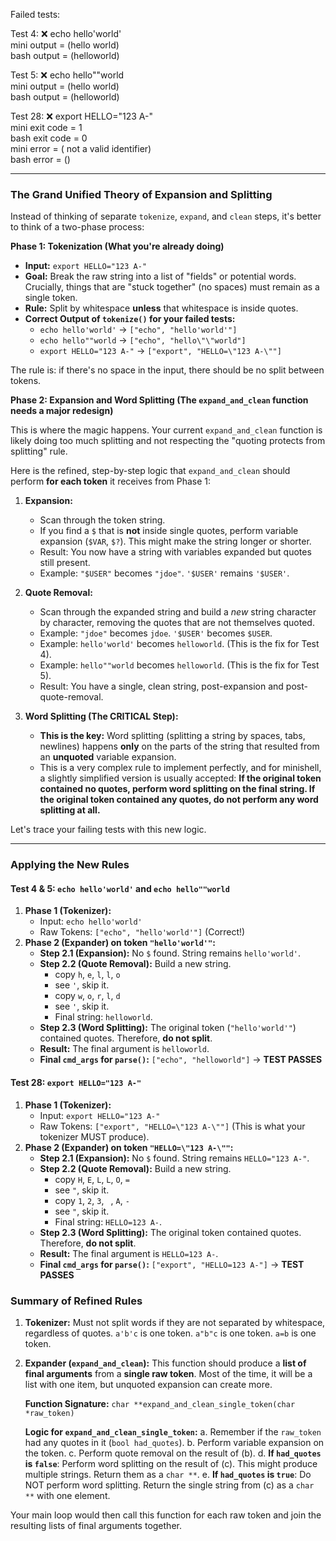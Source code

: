 Failed tests:

Test   4: ❌ echo hello'world'\
mini output = (hello world)\
bash output = (helloworld)

Test   5: ❌ echo hello""world\
mini output = (hello world)\
bash output = (helloworld)

Test  28: ❌ export HELLO="123 A-"\
mini exit code = 1\
bash exit code = 0\
mini error = ( not a valid identifier)\
bash error = ()


---

### The Grand Unified Theory of Expansion and Splitting

Instead of thinking of separate `tokenize`, `expand`, and `clean` steps, it's better to think of a two-phase process:

**Phase 1: Tokenization (What you're already doing)**
*   **Input:** `export HELLO="123 A-"`
*   **Goal:** Break the raw string into a list of "fields" or potential words. Crucially, things that are "stuck together" (no spaces) must remain as a single token.
*   **Rule:** Split by whitespace **unless** that whitespace is inside quotes.
*   **Correct Output of `tokenize()` for your failed tests:**
    *   `echo hello'world'` -> `["echo", "hello'world'"]`
    *   `echo hello""world` -> `["echo", "hello\"\"world"]`
    *   `export HELLO="123 A-"` -> `["export", "HELLO=\"123 A-\""]`

The rule is: if there's no space in the input, there should be no split between tokens.

**Phase 2: Expansion and Word Splitting (The `expand_and_clean` function needs a major redesign)**

This is where the magic happens. Your current `expand_and_clean` function is likely doing too much splitting and not respecting the "quoting protects from splitting" rule.

Here is the refined, step-by-step logic that `expand_and_clean` should perform **for each token** it receives from Phase 1:

1.  **Expansion:**
    *   Scan through the token string.
    *   If you find a `$` that is **not** inside single quotes, perform variable expansion (`$VAR`, `$?`). This might make the string longer or shorter.
    *   Result: You now have a string with variables expanded but quotes still present.
    *   Example: `"$USER"` becomes `"jdoe"`. `'$USER'` remains `'$USER'`.

2.  **Quote Removal:**
    *   Scan through the expanded string and build a *new* string character by character, removing the quotes that are not themselves quoted.
    *   Example: `"jdoe"` becomes `jdoe`. `'$USER'` becomes `$USER`.
    *   Example: `hello'world'` becomes `helloworld`. (This is the fix for Test 4).
    *   Example: `hello""world` becomes `helloworld`. (This is the fix for Test 5).
    *   Result: You have a single, clean string, post-expansion and post-quote-removal.

3.  **Word Splitting (The CRITICAL Step):**
    *   **This is the key:** Word splitting (splitting a string by spaces, tabs, newlines) happens **only** on the parts of the string that resulted from an **unquoted** variable expansion.
    *   This is a very complex rule to implement perfectly, and for minishell, a slightly simplified version is usually accepted: **If the original token contained no quotes, perform word splitting on the final string. If the original token contained any quotes, do not perform any word splitting at all.**

Let's trace your failing tests with this new logic.

---

### Applying the New Rules

#### Test 4 & 5: `echo hello'world'` and `echo hello""world`

1.  **Phase 1 (Tokenizer):**
    *   Input: `echo hello'world'`
    *   Raw Tokens: `["echo", "hello'world'"]` (Correct!)
2.  **Phase 2 (Expander) on token `"hello'world'"`:**
    *   **Step 2.1 (Expansion):** No `$` found. String remains `hello'world'`.
    *   **Step 2.2 (Quote Removal):** Build a new string.
        *   copy `h`, `e`, `l`, `l`, `o`
        *   see `'`, skip it.
        *   copy `w`, `o`, `r`, `l`, `d`
        *   see `'`, skip it.
        *   Final string: `helloworld`.
    *   **Step 2.3 (Word Splitting):** The original token (`"hello'world'"`) contained quotes. Therefore, **do not split**.
    *   **Result:** The final argument is `helloworld`.
    *   **Final `cmd_args` for `parse()`:** `["echo", "helloworld"]` -> **TEST PASSES**

#### Test 28: `export HELLO="123 A-"`

1.  **Phase 1 (Tokenizer):**
    *   Input: `export HELLO="123 A-"`
    *   Raw Tokens: `["export", "HELLO=\"123 A-\""]` (This is what your tokenizer MUST produce).
2.  **Phase 2 (Expander) on token `"HELLO=\"123 A-\""`:**
    *   **Step 2.1 (Expansion):** No `$` found. String remains `HELLO="123 A-"`.
    *   **Step 2.2 (Quote Removal):** Build a new string.
        *   copy `H`, `E`, `L`, `L`, `O`, `=`
        *   see `"`, skip it.
        *   copy `1`, `2`, `3`, ` `, `A`, `-`
        *   see `"`, skip it.
        *   Final string: `HELLO=123 A-`.
    *   **Step 2.3 (Word Splitting):** The original token contained quotes. Therefore, **do not split**.
    *   **Result:** The final argument is `HELLO=123 A-`.
    *   **Final `cmd_args` for `parse()`:** `["export", "HELLO=123 A-"]` -> **TEST PASSES**

### Summary of Refined Rules

1.  **Tokenizer:** Must not split words if they are not separated by whitespace, regardless of quotes. `a'b'c` is one token. `a"b"c` is one token. `a=b` is one token.

2.  **Expander (`expand_and_clean`):** This function should produce a **list of final arguments** from a **single raw token**. Most of the time, it will be a list with one item, but unquoted expansion can create more.

    **Function Signature:** `char **expand_and_clean_single_token(char *raw_token)`

    **Logic for `expand_and_clean_single_token`:**
    a.  Remember if the `raw_token` had any quotes in it (`bool had_quotes`).
    b.  Perform variable expansion on the token.
    c.  Perform quote removal on the result of (b).
    d.  **If `had_quotes` is `false`**: Perform word splitting on the result of (c). This might produce multiple strings. Return them as a `char **`.
    e.  **If `had_quotes` is `true`**: Do NOT perform word splitting. Return the single string from (c) as a `char **` with one element.

Your main loop would then call this function for each raw token and join the resulting lists of final arguments together.
